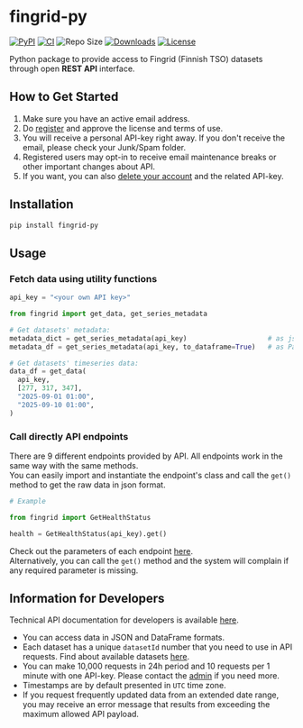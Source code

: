 # fingrid-py
[![PyPI](https://img.shields.io/pypi/v/fingrid-py.svg)](https://pypi.org/project/fingrid-py/)
[![CI](https://github.com/hoofir/fingrid-py/actions/workflows/ci.yml/badge.svg)](https://github.com/hoofir/fingrid-py/actions/workflows/ci.yml)
![Repo Size](https://img.shields.io/github/repo-size/hoofir/fingrid-py.svg)
[![Downloads](https://img.shields.io/pypi/dm/fingrid-py.svg)](https://pypistats.org/packages/fingrid-py)
[![License](https://img.shields.io/github/license/hoofir/fingrid-py.svg)](https://github.com/hoofir/fingrid-py/blob/main/LICENSE)

Python package to provide access to Fingrid (Finnish TSO) datasets through open **REST API** interface.

## How to Get Started
1. Make sure you have an active email address.
2. Do [register](https://fingridavoindata.b2clogin.com/fingridavoindata.onmicrosoft.com/B2C_1A_signup_signin/api/CombinedSigninAndSignup/unified?local=signup&csrf_token=TzBZTGVyNjJSZUVsT3dJQjQvc2dCeGpJc2twM0h3N1c0WmsrMUFBUkF0VU00cUNvQ0tFR0E3c2pGVlF6SklzOXNxMTZlQllYZVFuellKUnlYVlFJY2c9PTsyMDI1LTA5LTI2VDE0OjUwOjA1LjY2NTM5MTNaO3FadS9DNS8vRGJhVmZ1NGpaTk1GY3c9PTt7Ik9yY2hlc3RyYXRpb25TdGVwIjoxfQ==&tx=StateProperties=eyJUSUQiOiI4ZTcyMmNiMS1jYjMyLTQzY2ItYTE2My1iMzA5NDBhMmI0NjcifQ&p=B2C_1A_signup_signin) and approve the license and terms of use. 
3. You will receive a personal API-key right away. If you don't receive the email, please check your Junk/Spam folder.
4. Registered users may opt-in to receive email maintenance breaks or other important changes about API.
5. If you want, you can also [delete your account](https://fingridavoindata.b2clogin.com/fingridavoindata.onmicrosoft.com/b2c_1a_signup_signin/oauth2/v2.0/authorize?client_id=a226de5e-0083-4ae3-8054-b0a65498f1d9&scope=openid%20profile%20offline_access&redirect_uri=https%3A%2F%2Fdata.fingrid.fi%2F&client-request-id=b4058e9e-28ed-431d-a83f-41646e648e41&response_mode=fragment&response_type=code&x-client-SKU=msal.js.browser&x-client-VER=2.38.4&client_info=1&code_challenge=bHfbRl36HXkYHpZM3CchqRP1SLJTDoaO2wPBloOYZEA&code_challenge_method=S256&nonce=e9cf8dd3-1939-4065-bc6c-2d57c4f5dc03&state=eyJpZCI6IjkyNDljODY5LWJhZGYtNDcyNi04YWJlLWUzMTI1ZWM4NzIyZCIsIm1ldGEiOnsiaW50ZXJhY3Rpb25UeXBlIjoicmVkaXJlY3QifX0%3D&ui_locales=en) and the related API-key.

## Installation
```bash
pip install fingrid-py
```

## Usage
### Fetch data using utility functions

```python
api_key = "<your own API key>"

from fingrid import get_data, get_series_metadata

# Get datasets' metadata:
metadata_dict = get_series_metadata(api_key)                    # as json dict
metadata_df = get_series_metadata(api_key, to_dataframe=True)   # as Pandas.DataFrame

# Get datasets' timeseries data:
data_df = get_data(
  api_key,
  [277, 317, 347],
  "2025-09-01 01:00",
  "2025-09-10 01:00",
)
```

### Call directly API endpoints
There are 9 different endpoints provided by API. All endpoints work in the same way with the same methods. \
You can easily import and instantiate the endpoint's class and call the `get()` method to get the raw data in json format.

```python
# Example

from fingrid import GetHealthStatus

health = GetHealthStatus(api_key).get()
```

Check out the parameters of each endpoint [here](https://developer-data.fingrid.fi/api-details#api=avoindata-api&operation=GetActiveNotifications).\
Alternatively, you can call the `get()` method and the system will complain if any required parameter is missing.

## Information for Developers
Technical API documentation for developers is available [here](https://data.fingrid.fi/en/instructions).

- You can access data in JSON and DataFrame formats.
- Each dataset has a unique `datasetId` number that you need to use in API requests. Find about available datasets [here](https://data.fingrid.fi/en/datasets).
- You can make 10,000 requests in 24h period and 10 requests per 1 minute with one API-key. Please contact the [admin](mailto:avoindata@fingrid.fi) if you need more.
- Timestamps are by default presented in `UTC` time zone.
- If you request frequently updated data from an extended date range, you may receive an error message that results from exceeding the maximum allowed API payload. 
